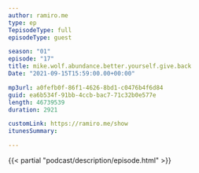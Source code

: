 ```yaml
---
author: ramiro.me
type: ep
TepisodeType: full
episodeType: guest

season: "01"
episode: "17"
title: mike.wolf.abundance.better.yourself.give.back
Date: "2021-09-15T15:59:00.00+00:00"

mp3url: a0fefb0f-86f1-4626-8bd1-c0476b4f6d84
guid: ea6b534f-91bb-4ccb-bac7-71c32b0e577e
length: 46739539
duration: 2921

customLink: https://ramiro.me/show
itunesSummary:

---
```

{{< partial "podcast/description/episode.html" >}}
